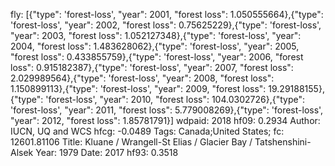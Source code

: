 fly: [{"type": 'forest-loss', "year": 2001, "forest loss": 1.050555664},{"type": 'forest-loss', "year": 2002, "forest loss": 0.75625229},{"type": 'forest-loss', "year": 2003, "forest loss": 1.052127348},{"type": 'forest-loss', "year": 2004, "forest loss": 1.483628062},{"type": 'forest-loss', "year": 2005, "forest loss": 0.433855759},{"type": 'forest-loss', "year": 2006, "forest loss": 0.915182387},{"type": 'forest-loss', "year": 2007, "forest loss": 2.029989564},{"type": 'forest-loss', "year": 2008, "forest loss": 1.150899113},{"type": 'forest-loss', "year": 2009, "forest loss": 19.29188155},{"type": 'forest-loss', "year": 2010, "forest loss": 104.0302726},{"type": 'forest-loss', "year": 2011, "forest loss": 5.779008269},{"type": 'forest-loss', "year": 2012, "forest loss": 1.85781791}]
wdpaid: 2018
hf09: 0.2934
Author: IUCN, UQ and WCS
hfcg: -0.0489
Tags: Canada;United States;
fc: 12601.81106
Title: Kluane / Wrangell-St Elias / Glacier Bay / Tatshenshini-Alsek
Year: 1979
Date: 2017
hf93: 0.3518
